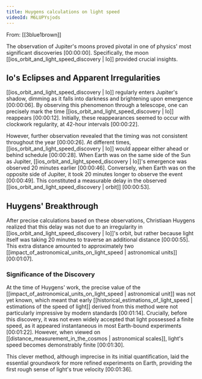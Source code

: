 ```yaml
---
title: Huygens calculations on light speed
videoId: M6LUPYsjods
---
```


From: [[3blue1brown]] <br/> 

The observation of Jupiter's moons proved pivotal in one of physics' most significant discoveries <a class="yt-timestamp" data-t="00:00:00">[00:00:00]</a>. Specifically, the moon [[ios_orbit_and_light_speed_discovery | Io]] provided crucial insights.

## Io's Eclipses and Apparent Irregularities

[[ios_orbit_and_light_speed_discovery | Io]] regularly enters Jupiter's shadow, dimming as it falls into darkness and brightening upon emergence <a class="yt-timestamp" data-t="00:00:06">[00:00:06]</a>. By observing this phenomenon through a telescope, one can precisely mark the time [[ios_orbit_and_light_speed_discovery | Io]] reappears <a class="yt-timestamp" data-t="00:00:12">[00:00:12]</a>. Initially, these reappearances seemed to occur with clockwork regularity, at 42-hour intervals <a class="yt-timestamp" data-t="00:00:22">[00:00:22]</a>.

However, further observation revealed that the timing was not consistent throughout the year <a class="yt-timestamp" data-t="00:00:26">[00:00:26]</a>. At different times, [[ios_orbit_and_light_speed_discovery | Io]] would appear either ahead or behind schedule <a class="yt-timestamp" data-t="00:00:28">[00:00:28]</a>. When Earth was on the same side of the Sun as Jupiter, [[ios_orbit_and_light_speed_discovery | Io]]'s emergence was observed 20 minutes earlier <a class="yt-timestamp" data-t="00:00:46">[00:00:46]</a>. Conversely, when Earth was on the opposite side of Jupiter, it took 20 minutes longer to observe the event <a class="yt-timestamp" data-t="00:00:49">[00:00:49]</a>. This constituted a measurable delay in the observed [[ios_orbit_and_light_speed_discovery | orbit]] <a class="yt-timestamp" data-t="00:00:53">[00:00:53]</a>.

## Huygens' Breakthrough

After precise calculations based on these observations, Christiaan Huygens realized that this delay was not due to an irregularity in [[ios_orbit_and_light_speed_discovery | Io]]'s orbit, but rather because light itself was taking 20 minutes to traverse an additional distance <a class="yt-timestamp" data-t="00:00:55">[00:00:55]</a>. This extra distance amounted to approximately two [[impact_of_astronomical_units_on_light_speed | astronomical units]] <a class="yt-timestamp" data-t="00:01:07">[00:01:07]</a>.

### Significance of the Discovery

At the time of Huygens' work, the precise value of the [[impact_of_astronomical_units_on_light_speed | astronomical unit]] was not yet known, which meant that early [[historical_estimations_of_light_speed | estimations of the speed of light]] derived from this method were not particularly impressive by modern standards <a class="yt-timestamp" data-t="00:01:14">[00:01:14]</a>. Crucially, before this discovery, it was not even widely accepted that light possessed a finite speed, as it appeared instantaneous in most Earth-bound experiments <a class="yt-timestamp" data-t="00:01:22">[00:01:22]</a>. However, when viewed on [[distance_measurement_in_the_cosmos | astronomical scales]], light's speed becomes demonstrably finite <a class="yt-timestamp" data-t="00:01:30">[00:01:30]</a>.

This clever method, although imprecise in its initial quantification, laid the essential groundwork for more refined experiments on Earth, providing the first rough sense of light's true velocity <a class="yt-timestamp" data-t="00:01:36">[00:01:36]</a>.